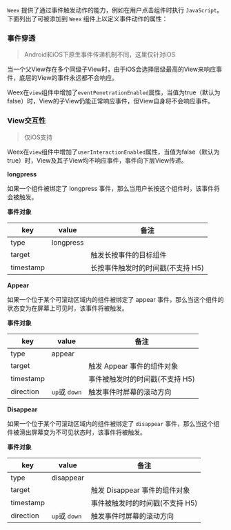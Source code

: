 
`Weex` 提供了通过事件触发动作的能力，例如在用户点击组件时执行 `JavaScript`。
下面列出了可被添加到 `Weex` 组件上以定义事件动作的属性：

### 事件穿透

> Android和iOS下原生事件传递机制不同，这里仅针对iOS

当一个父View存在多个同级子View时，由于iOS会选择层级最高的View来响应事件，底层的View的事件永远都不会响应。

Weex在`view`组件中增加了`eventPenetrationEnabled`属性，当值为true（默认为false）时，View的子View仍能正常响应事件，但View自身将不会响应事件。


### View交互性

> 仅iOS支持

Weex在`view`组件中增加了`userInteractionEnabled`属性，当值为false（默认为true）时，View及其子View均不响应事件，事件向下层View传递。

**longpress**

如果一个组件被绑定了 longpress 事件，那么当用户长按这个组件时，该事件将会被触发。

**事件对象**


|key			|value		|备注																|
|--				|--				|--																	|
|type			|longpress|																		|
|target		|					|触发长按事件的目标组件							|
|timestamp|					|长按事件触发时的时间戳(不支持 H5)	|


**Appear**

如果一个位于某个可滚动区域内的组件被绑定了 appear 事件，那么当这个组件的状态变为在屏幕上可见时，该事件将被触发。

**事件对象**

|key		|value					|备注							|
|--			|--						|--								|
|type		|appear					|								|
|target		|						|触发 Appear 事件的组件对象		|
|timestamp	|						|事件被触发时的时间戳(不支持 H5)|
|direction	| `up`或 `down`	|触发事件时屏幕的滚动方向		|


**Disappear**

如果一个位于某个可滚动区域内的组件被绑定了 `disappear` 事件，那么当这个组件被滑出屏幕变为不可见状态时，该事件将被触发。

**事件对象**

|key			|value									|备注														|
|--				|--											|--															|
|type			|disappear							|																|
|target		|												|触发 Disappear 事件的组件对象	|
|timestamp|												|事件被触发时的时间戳(不支持 H5)|
|direction| `up`或 `down`	|触发事件时屏幕的滚动方向				|
